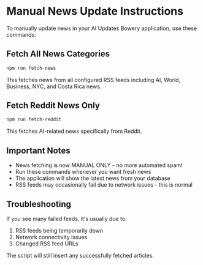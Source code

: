 # Manual News Update Instructions

To manually update news in your AI Updates Bowery application, use these commands:

## Fetch All News Categories
```bash
npm run fetch-news
```
This fetches news from all configured RSS feeds including AI, World, Business, NYC, and Costa Rica news.

## Fetch Reddit News Only
```bash
npm run fetch-reddit
```
This fetches AI-related news specifically from Reddit.

## Important Notes
- News fetching is now MANUAL ONLY - no more automated spam!
- Run these commands whenever you want fresh news
- The application will show the latest news from your database
- RSS feeds may occasionally fail due to network issues - this is normal

## Troubleshooting
If you see many failed feeds, it's usually due to:
1. RSS feeds being temporarily down
2. Network connectivity issues
3. Changed RSS feed URLs

The script will still insert any successfully fetched articles.